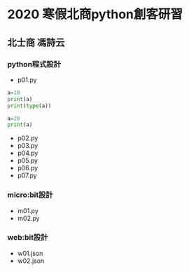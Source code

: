 # 2020 寒假北商python創客研習 
## 北士商 馮詩云

### python程式設計 
- p01.py
``` python
a=10
print(a)
print(type(a))

a=20
print(a)
```
- p02.py
- p03.py
- p04.py
- p05.py
- p06.py
- p07.py
### micro:bit設計
- m01.py
- m02.py
### web:bit設計
- w01.json
- w02.json
